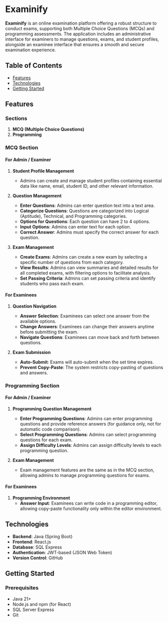 # Examinify

**Examinify** is an online examination platform offering a robust structure to conduct exams, supporting both Multiple Choice Questions (MCQs) and programming assessments. The application includes an administrative interface for examiners to manage questions, exams, and student profiles, alongside an examinee interface that ensures a smooth and secure examination experience.

## Table of Contents
- [Features](#features)
- [Technologies](#technologies)
- [Getting Started](#getting-started)
<!-- - [Project Structure](#project-structure)
- [API Endpoints](#api-endpoints)
- [Contributing](#contributing) -->

## Features

### Sections
1. **MCQ (Multiple Choice Questions)**
2. **Programming**

### MCQ Section

#### For Admin / Examiner
1. **Student Profile Management**
   - Admins can create and manage student profiles containing essential data like name, email, student ID, and other relevant information.
   
2. **Question Management**
   - **Enter Questions**: Admins can enter question text into a text area.
   - **Categorize Questions**: Questions are categorized into Logical (Aptitude), Technical, and Programming categories.
   - **Options for Questions**: Each question can have 2 to 4 options.
   - **Input Options**: Admins can enter text for each option.
   - **Correct Answer**: Admins must specify the correct answer for each question.

3. **Exam Management**
   - **Create Exams**: Admins can create a new exam by selecting a specific number of questions from each category.
   - **View Results**: Admins can view summaries and detailed results for all completed exams, with filtering options to facilitate analysis.
   - **Set Passing Criteria**: Admins can set passing criteria and identify students who pass each exam.

#### For Examinees
1. **Question Navigation**
   - **Answer Selection**: Examinees can select one answer from the available options.
   - **Change Answers**: Examinees can change their answers anytime before submitting the exam.
   - **Navigate Questions**: Examinees can move back and forth between questions.

2. **Exam Submission**
   - **Auto-Submit**: Exams will auto-submit when the set time expires.
   - **Prevent Copy-Paste**: The system restricts copy-pasting of questions and answers.

### Programming Section

#### For Admin / Examiner
1. **Programming Question Management**
   - **Enter Programming Questions**: Admins can enter programming questions and provide reference answers (for guidance only, not for automatic code comparison).
   - **Select Programming Questions**: Admins can select programming questions for each exam.
   - **Assign Difficulty Levels**: Admins can assign difficulty levels to each programming question.

2. **Exam Management**
   - Exam management features are the same as in the MCQ section, allowing admins to manage programming questions for exams.

#### For Examinees
1. **Programming Environment**
   - **Answer Input**: Examinees can write code in a programming editor, allowing copy-paste functionality only within the editor environment.

## Technologies

- **Backend**: Java (Spring Boot)
- **Frontend**: React.js
- **Database**: SQL Express
- **Authentication**: JWT-based (JSON Web Token)
- **Version Control**: GitHub

## Getting Started

### Prerequisites
- Java 21+
- Node.js and npm (for React)
- SQL Server Express
- Git

<!-- ### Backend Setup
1. Clone the repository and navigate to the backend directory:
   ```bash
   git clone https://github.com/yourusername/Examinify.git
   cd Examinify/backend
   ```
2. Configure SQL Express connection in `src/main/resources/application.properties`:
   ```properties
   spring.datasource.url=jdbc:sqlserver://localhost;databaseName=ExaminifyDB
   spring.datasource.username=your_username
   spring.datasource.password=your_password
   ```
3. Build and run the backend:
   ```bash
   ./mvnw spring-boot:run
   ```

### Frontend Setup
1. Navigate to the frontend directory:
   ```bash
   cd ../frontend
   ```
2. Install dependencies and start the development server:
   ```bash
   npm install
   npm start
   ```

### Database Setup
1. Open SQL Server Management Studio and create a new database named `ExaminifyDB`.
2. Spring Boot will automatically generate tables based on entities upon startup.

## Project Structure

### Backend (Spring Boot)
- `src/main/java/com/examinify`: Main source folder containing controllers, services, repositories, and models.
- `src/main/resources`: Configuration files, such as `application.properties`.

### Frontend (React)
- `src/components`: Reusable components for the UI.
- `src/pages`: Main pages, such as Login, Dashboard, Exam Interface, and Results.
- `src/services`: API service files for making HTTP requests to the backend.
- `src/utils`: Utility functions, such as exam timer logic.

## API Endpoints

### Authentication
- **POST** `/api/auth/login`: Login for admins and students.

### Student Profile Management
- **GET** `/api/students`: Get list of students.
- **POST** `/api/students`: Create a new student profile.

### MCQ Question Management
- **GET** `/api/questions`: Get list of questions.
- **POST** `/api/questions`: Add a new MCQ question.

### Exam Management
- **POST** `/api/exams`: Create a new exam.
- **GET** `/api/exams/{id}/results`: View results for a specific exam.

*Note*: Full documentation of endpoints is available in the project folder.

## Contributing
1. Fork the repository.
2. Create your feature branch:
   ```bash
   git checkout -b feature/AmazingFeature
   ```
3. Commit your changes:
   ```bash
   git commit -m 'Add AmazingFeature'
   ```
4. Push to the branch:
   ```bash
   git push origin feature/AmazingFeature
   ```
5. Open a pull request. -->
